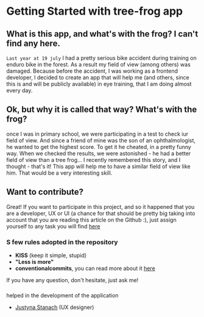 # Getting Started with tree-frog app

## What is this app, and what's with the frog? I can't find any here.
`Last year at 19 july` I had a pretty serious bike accident during training on enduro bike in the forest.
As a result my field of view (among others) was damaged. Because before the accident,
I was working as a frontend developer, I decided to create an app that will help me (and others, since this is and will be publicly available)
in eye training, that I am doing almost every day.

## Ok, but why it is called that way? What's with the frog?

once I was in primary school, we were participating in a test to check iur field of view.
And since a friend of mine was the son of an ophthalmologist, he wanted to get the highest score. To get it he cheated,
in a pretty funny way. When we checked the results, we were astonished - he had a better field of view than a tree frog...
I recently remembered this story, and I thought - that's it! This app will help me to have a similar field of view like him.
That would be a very interesting skill.

## Want to contribute?

Great! If you want to participate in this project, and so it happened that you are a developer, UX or UI (a chance for that
should be pretty big taking into account that you are reading this article on the Github :), just assign yourself to any task you will find
[here](https://github.com/mateuszkornecki/tree-frog/issues)

### S few rules adopted in the repository
- **KISS** (keep it simple, stupid)
- **"Less is more"**
- **conventionalcommits**, you can read more about it [here](https://www.conventionalcommits.org)

If you have any question, don't hesitate, just ask me!

### 
helped in the development of the application
- [Justyna Stanach](https://pl.linkedin.com/in/justyna-stanach-45428814b) (UX designer)
